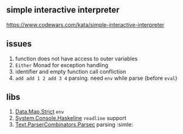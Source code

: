 ## simple interactive interpreter

https://www.codewars.com/kata/simple-interactive-interpreter

## issues

1. function does not have access to outer variables
2. `Either` Monad for exception handling
3. identifier and empty function call confliction
4. `add add 1 2 add 3 4` parsing. need `env` while parse (before `eval`)

## libs

1. [Data.Map.Strict](http://hackage.haskell.org/packages/archive/containers/latest/doc/html/Data-Map-Strict.html)  `env`
2. [System.Console.Haskeline](http://hackage.haskell.org/package/haskeline) `readline` support
3. [Text.ParserCombinators.Parsec](http://hackage.haskell.org/packages/archive/parsec/latest/doc/html/Text-ParserCombinators-Parsec.html) parsing :simle:
